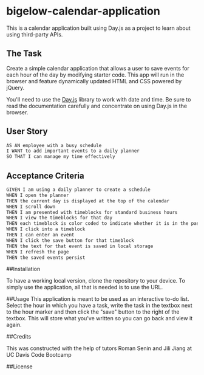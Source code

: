 # bigelow-calendar-application
This is a calendar application built using Day.js as a project to learn about using third-party APIs. 

## The Task

Create a simple calendar application that allows a user to save events for each hour of the day by modifying starter code. This app will run in the browser and feature dynamically updated HTML and CSS powered by jQuery.

You'll need to use the [Day.js](https://day.js.org/en/) library to work with date and time. Be sure to read the documentation carefully and concentrate on using Day.js in the browser.

## User Story

```md
AS AN employee with a busy schedule
I WANT to add important events to a daily planner
SO THAT I can manage my time effectively
```

## Acceptance Criteria

```md
GIVEN I am using a daily planner to create a schedule
WHEN I open the planner
THEN the current day is displayed at the top of the calendar
WHEN I scroll down
THEN I am presented with timeblocks for standard business hours
WHEN I view the timeblocks for that day
THEN each timeblock is color coded to indicate whether it is in the past, present, or future
WHEN I click into a timeblock
THEN I can enter an event
WHEN I click the save button for that timeblock
THEN the text for that event is saved in local storage
WHEN I refresh the page
THEN the saved events persist
```
##Installation

To have a working local version, clone the repository to your device. To simply use the application, all that is needed is to use the URL.

##Usage
This application is meant to be used as an interactive to-do list. Select the hour in which you have a task, write the task in the textbox next to the hour marker and then click the "save" button to the right of the textbox. This will store what you've written so you can go back and view it again. 

##Credits

This was constructed with the help of tutors Roman Senin and Jili Jiang at UC Davis Code Bootcamp

##License

